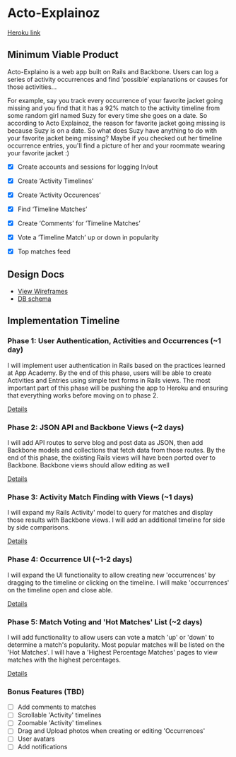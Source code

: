 # Acto-Explainoz

[Heroku link][heroku]

[heroku]: #

## Minimum Viable Product
Acto-Explaino is a web app built on Rails and Backbone.
Users can log a series of activity occurrences and find ‘possible’ explanations
or causes for those activities...

For example, say you track every occurrence of your favorite jacket going missing and you find that it has a 92% match to the activity timeline from some random girl named Suzy for every time she goes on a date. So according to Acto Explainoz, the reason for favorite jacket going missing is because Suzy is on a date. So what does Suzy have anything to do with your favorite jacket being missing? Maybe if you checked out her timeline occurrence entries, you'll find a picture of her and your roommate wearing your favorite jacket :)

- [x] Create accounts and sessions for logging In/out
- [x] Create ‘Activity Timelines’
- [x] Create ‘Activity Occurences’
- [x] Find ‘Timeline Matches’
- [x] Create ‘Comments’ for ’Timeline Matches’
- [x] Vote a ’Timeline Match’ up or down in popularity
- [x] Top matches feed


## Design Docs
* [View Wireframes][views]
* [DB schema][schema]

[views]: ./docs/views.md
[schema]: ./docs/schema.md

## Implementation Timeline

### Phase 1: User Authentication, Activities and Occurrences (~1 day)
I will implement user authentication in Rails based on the practices learned at
App Academy. By the end of this phase, users will be able to create Activities and
Entries using simple text forms in Rails views. The most important part of this
phase will be pushing the app to Heroku and ensuring that everything works
before moving on to phase 2.

[Details][phase-one]

### Phase 2: JSON API and Backbone Views (~2 days)
I will add API routes to serve blog and post data as JSON, then add Backbone
models and collections that fetch data from those routes. By the end of this
phase, the existing Rails views will have been ported over to Backbone.
Backbone views should allow editing as well

[Details][phase-two]

### Phase 3: Activity Match Finding with Views  (~1 days)
I will expand my Rails Activity' model to query for matches and display those
results with Backbone views. I will add an additional timeline for side by side
comparisons.

[Details][phase-three]

### Phase 4: Occurrence UI (~1-2 days)
I will expand the UI functionality to allow creating new 'occurrences' by dragging to
the timeline or clicking on the timeline. I will make 'occurrences' on the
timeline open and close able.

[Details][phase-four]

### Phase 5: Match Voting and 'Hot Matches' List (~2 days)
I will add functionality to allow users can vote a match 'up' or 'down' to
determine a match's popularity. Most popular matches will be listed on the
'Hot Matches'. I will have a 'Highest Percentage Matches' pages to view matches
with the highest percentages.

[Details][phase-five]

### Bonus Features (TBD)
- [ ] Add comments to matches
- [ ] Scrollable 'Activity' timelines
- [ ] Zoomable 'Activity' timelines
- [ ] Drag and Upload photos when creating or editing 'Occurrences'
- [ ] User avatars
- [ ] Add notifications

[phase-one]: ./docs/phases/phase1.md
[phase-two]: ./docs/phases/phase2.md
[phase-three]: ./docs/phases/phase3.md
[phase-four]: ./docs/phases/phase4.md
[phase-five]: ./docs/phases/phase5.md
